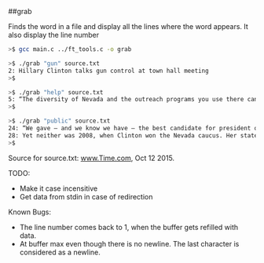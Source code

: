 ##grab

Finds the word in a file and display all the lines where the word appears. It also display the line number

```bash
>$ gcc main.c ../ft_tools.c -o grab

>$ ./grab "gun" source.txt
2: Hillary Clinton talks gun control at town hall meeting
>$

>$ ./grab "help" source.txt
5: “The diversity of Nevada and the outreach programs you use there can help us reach out to those communities in other states,” he said.
>$

>$ ./grab "public" source.txt
24: “We gave — and we know we have — the best candidate for president of all the candidates for president, Democrat or Republican — Hillary Clinton,” Castro told about two dozen Clinton volunteers who, armed with clipboards filled with computer-generated lists of potential voters, were about to set out for an afternoon of door-knocking in heavily Latino East Las Vegas.
28: Yet neither was 2008, when Clinton won the Nevada caucus. Her state director then was Robby Mook, who is now her national campaign manager. Her field director that year was Marlon Marshall, now the national campaign’s director of public engagement. Emmy Ruiz, who worked on the Clinton 2008 effort and then ran Obama’s successful 2012 race in Nevada, is now overseeing Clinton’s 2016 effort in the state.
>$
```
Source for source.txt: www.Time.com, Oct 12 2015.

TODO: 
- Make it case incensitive
- Get data from stdin in case of redirection

Known Bugs:
- The line number comes back to 1, when the buffer gets refilled with data.
- At buffer max even though there is no newline. The last character is considered as a newline. 
